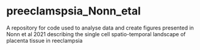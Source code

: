 # preeclamspsia_Nonn_etal
A repository for code used to analyse data and create figures presented in Nonn et al 2021 describing the single cell spatio-temporal landscape of placenta tissue in reeclampsia 
